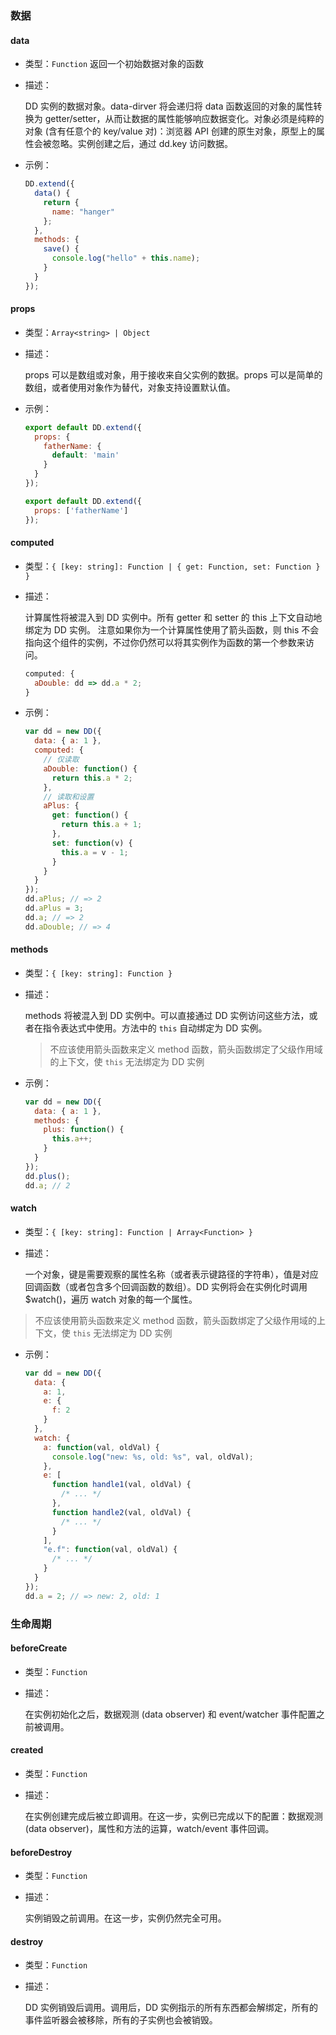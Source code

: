 ### 数据

#### data

- 类型：`Function` 返回一个初始数据对象的函数

- 描述：

  DD 实例的数据对象。data-dirver 将会递归将 data 函数返回的对象的属性转换为 getter/setter，从而让数据的属性能够响应数据变化。对象必须是纯粹的对象 (含有任意个的 key/value 对)：浏览器 API 创建的原生对象，原型上的属性会被忽略。实例创建之后，通过 dd.key 访问数据。

- 示例：

  ```js
  DD.extend({
    data() {
      return {
        name: "hanger"
      };
    },
    methods: {
      save() {
        console.log("hello" + this.name);
      }
    }
  });
  ```

#### props

- 类型：`Array<string> | Object`

- 描述：

  props 可以是数组或对象，用于接收来自父实例的数据。props 可以是简单的数组，或者使用对象作为替代，对象支持设置默认值。

- 示例：

  ```js
  export default DD.extend({
    props: {
      fatherName: {
        default: 'main'
      }
    }
  });
  ```
  ```js
  export default DD.extend({
    props: ['fatherName']
  });
  ```

#### computed

- 类型：`{ [key: string]: Function | { get: Function, set: Function } }`

* 描述：

  计算属性将被混入到 DD 实例中。所有 getter 和 setter 的 this 上下文自动地绑定为 DD 实例。
  注意如果你为一个计算属性使用了箭头函数，则 this 不会指向这个组件的实例，不过你仍然可以将其实例作为函数的第一个参数来访问。

  ```js
  computed: {
    aDouble: dd => dd.a * 2;
  }
  ```

- 示例：

  ```js
  var dd = new DD({
    data: { a: 1 },
    computed: {
      // 仅读取
      aDouble: function() {
        return this.a * 2;
      },
      // 读取和设置
      aPlus: {
        get: function() {
          return this.a + 1;
        },
        set: function(v) {
          this.a = v - 1;
        }
      }
    }
  });
  dd.aPlus; // => 2
  dd.aPlus = 3;
  dd.a; // => 2
  dd.aDouble; // => 4
  ```

#### methods

- 类型：`{ [key: string]: Function }`

* 描述：

  methods 将被混入到 DD 实例中。可以直接通过 DD 实例访问这些方法，或者在指令表达式中使用。方法中的 `this` 自动绑定为 DD 实例。

  > 不应该使用箭头函数来定义 method 函数，箭头函数绑定了父级作用域的上下文，使 `this` 无法绑定为 DD 实例

- 示例：

  ```js
  var dd = new DD({
    data: { a: 1 },
    methods: {
      plus: function() {
        this.a++;
      }
    }
  });
  dd.plus();
  dd.a; // 2
  ```

#### watch

- 类型：`{ [key: string]: Function | Array<Function> }`

* 描述：

  一个对象，键是需要观察的属性名称（或者表示键路径的字符串），值是对应回调函数（或者包含多个回调函数的数组）。DD 实例将会在实例化时调用 $watch()，遍历 watch 对象的每一个属性。

> 不应该使用箭头函数来定义 method 函数，箭头函数绑定了父级作用域的上下文，使 `this` 无法绑定为 DD 实例

- 示例：

  ```js
  var dd = new DD({
    data: {
      a: 1,
      e: {
        f: 2
      }
    },
    watch: {
      a: function(val, oldVal) {
        console.log("new: %s, old: %s", val, oldVal);
      },
      e: [
        function handle1(val, oldVal) {
          /* ... */
        },
        function handle2(val, oldVal) {
          /* ... */
        }
      ],
      "e.f": function(val, oldVal) {
        /* ... */
      }
    }
  });
  dd.a = 2; // => new: 2, old: 1
  ```

### 生命周期

#### beforeCreate

- 类型：`Function`

- 描述：

  在实例初始化之后，数据观测 (data observer) 和 event/watcher 事件配置之前被调用。

#### created

- 类型：`Function`

- 描述：

  在实例创建完成后被立即调用。在这一步，实例已完成以下的配置：数据观测 (data observer)，属性和方法的运算，watch/event 事件回调。

#### beforeDestroy

- 类型：`Function`

- 描述：

  实例销毁之前调用。在这一步，实例仍然完全可用。

#### destroy

- 类型：`Function`

- 描述：

  DD 实例销毁后调用。调用后，DD 实例指示的所有东西都会解绑定，所有的事件监听器会被移除，所有的子实例也会被销毁。
